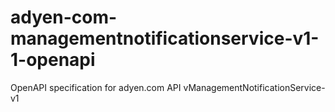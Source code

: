 # adyen-com-managementnotificationservice-v1-1-openapi
OpenAPI specification for adyen.com API vManagementNotificationService-v1
